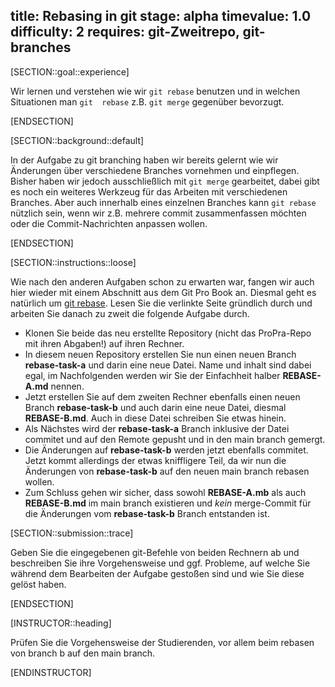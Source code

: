 title: Rebasing in git
stage: alpha
timevalue: 1.0
difficulty: 2
requires: git-Zweitrepo, git-branches
---

[SECTION::goal::experience]

Wir lernen und verstehen wie wir `git rebase` benutzen und in welchen Situationen man `git 
rebase` z.B. `git merge` gegenüber bevorzugt. 

[ENDSECTION]

[SECTION::background::default]

In der Aufgabe zu git branching haben wir bereits gelernt wie wir Änderungen über verschiedene 
Branches vornehmen und einpflegen. Bisher haben wir jedoch ausschließlich mit `git merge` 
gearbeitet, dabei gibt es noch ein weiteres Werkzeug für das Arbeiten mit verschiedenen Branches.
Aber auch innerhalb eines einzelnen Branches kann `git rebase` nützlich sein, wenn wir z.B. 
mehrere commit zusammenfassen möchten oder die Commit-Nachrichten anpassen wollen. 

[ENDSECTION]

[SECTION::instructions::loose]

Wie nach den anderen Aufgaben schon zu erwarten war, fangen wir auch hier wieder mit einem 
Abschnitt aus dem Git Pro Book an. Diesmal geht es natürlich um [git rebase](https://git-scm.com/book/en/v2/Git-Branching-Rebasing). 
Lesen Sie die verlinkte Seite gründlich durch und arbeiten Sie danach zu zweit die folgende 
Aufgabe durch.

- Klonen Sie beide das neu erstellte Repository (nicht das ProPra-Repo mit ihren Abgaben!) auf 
ihren Rechner.
- In diesem neuen Repository erstellen Sie nun einen neuen Branch **rebase-task-a** und darin eine 
neue Datei. Name und inhalt sind dabei egal, im Nachfolgenden werden wir Sie der Einfachheit 
halber **REBASE-A.md** nennen.
- Jetzt erstellen Sie auf dem zweiten Rechner ebenfalls einen neuen Branch **rebase-task-b** und 
auch darin eine neue Datei, diesmal **REBASE-B.md**. Auch in diese Datei schreiben Sie etwas hinein.
- Als Nächstes wird der **rebase-task-a** Branch inklusive der Datei commitet und auf den Remote 
  gepusht und in den main branch gemergt.
- Die Änderungen auf **rebase-task-b** werden jetzt ebenfalls commitet. Jetzt kommt allerdings 
  der etwas kniffligere Teil, da wir nun die Änderungen von **rebase-task-b** auf den neuen main 
  branch rebasen wollen.
- Zum Schluss gehen wir sicher, dass sowohl **REBASE-A.mb** als auch **REBASE-B.md** im main 
  branch existieren und *kein* merge-Commit für die Änderungen vom **rebase-task-b** Branch 
  entstanden ist.

[SECTION::submission::trace]

Geben Sie die eingegebenen git-Befehle von beiden Rechnern ab und beschreiben Sie ihre 
Vorgehensweise und ggf. Probleme, auf welche Sie während dem Bearbeiten der Aufgabe gestoßen sind 
und wie Sie diese gelöst haben.  

[ENDSECTION]

[INSTRUCTOR::heading]

Prüfen Sie die Vorgehensweise der Studierenden, vor allem beim rebasen von branch b auf den main 
branch.

[ENDINSTRUCTOR]
